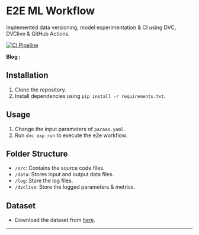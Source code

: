 E2E ML Workflow
==============================

Implemented data versioning, model experimentation & CI using DVC, DVClive & GitHub Actions.

[![CI Pipeline](https://github.com/ronylpatil/creditcard-dvc/actions/workflows/ci.yaml/badge.svg?branch=main)](https://github.com/ronylpatil/creditcard-dvc/actions/workflows/ci.yaml)

**Blog :** 

## Installation

1. Clone the repository.
2. Install dependencies using `pip install -r requirements.txt`.

## Usage

1. Change the input parameters of `params.yaml`.
2. Run `dvc exp run` to execute the e2e workflow.
 
## Folder Structure

- `/src`: Contains the source code files.
- `/data`: Stores input and output data files.
- `/log`: Store the log files.
- `/dvclive`: Store the logged parameters & metrics. 

## Dataset

- Download the dataset from [here](https://www.kaggle.com/datasets/mlg-ulb/creditcardfraud).
--------
